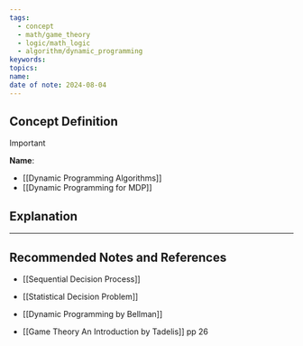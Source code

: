 ```yaml
---
tags:
  - concept
  - math/game_theory
  - logic/math_logic
  - algorithm/dynamic_programming
keywords: 
topics: 
name: 
date of note: 2024-08-04
---
```


## Concept Definition

>[!important]
>**Name**: 

- [[Dynamic Programming Algorithms]]
- [[Dynamic Programming for MDP]]


## Explanation





-----------
##  Recommended Notes and References



- [[Sequential Decision Process]]
- [[Statistical Decision Problem]]


- [[Dynamic Programming by Bellman]]
- [[Game Theory An Introduction by Tadelis]] pp 26